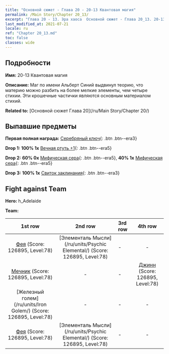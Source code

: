 ```yaml
---
title: "Основной сюжет - Глава 20 - 20-13 Квантовая магия"
permalink: /Main Story/Chapter 20_13/
excerpt: "Глава 20 - 13. Эра хаоса  Основной сюжет - Глава 20_13. 20-13 Квантовая магия"
last_modified_at: 2021-07-21
locale: ru
ref: "Chapter 20_13.md"
toc: false
classes: wide
---
```


## Подробности

 **Имя:** 20-13 Квантовая магия

 **Описание:** Маг по имени Альберт Синий выдвинул теорию, что материю можно разбить на более мелкие элементы, чем четыре стихии. Эти крошечные частички являются основным материалом стихий.

 **Related to:** [Основной сюжет Глава 20](/ru/Main Story/Chapter 20/)

## Выпавшие предметы

 **Первая полная награда:** [Серебряный ключ](/ItemsRU/con_693/){: .btn .btn--era3}

 **Drop 1:** **100% 1x** [Вечная ртуть +1](/ItemsRU/mat_70/){: .btn .btn--era5}

 **Drop 2:** **60% 0x** [Мифическая сера](/ItemsRU/mat_64/){: .btn .btn--era5}, **40% 1x** [Мифическая сера](/ItemsRU/mat_64/){: .btn .btn--era5}

 **Drop 3:** **100% 1x** [Свиток заклинания](/ItemsRU/con_694/){: .btn .btn--era3}


## Fight against Team
 **Hero:** h_Adelaide

 **Team:**


  | 1st row | 2nd row | 3rd row | 4th row |
  |:----:|:----:|:----|:----:|
  | [Фея](/ru/units/Sprite/) (Score: 126895, Level:78)  | [Элементаль Мысли](/ru/units/Psychic Elemental/) (Score: 126895, Level:78)  | - | - |
  | [Мечник](/ru/units/Swordsman/) (Score: 126895, Level:78)  | - | - | [Джинн](/ru/units/Genie/) (Score: 126895, Level:78)  |
  | [Железный голем](/ru/units/Iron Golem/) (Score: 126895, Level:78)  | - | - | - |
  | [Фея](/ru/units/Sprite/) (Score: 126895, Level:78)  | [Элементаль Мысли](/ru/units/Psychic Elemental/) (Score: 126895, Level:78)  | - | - |


